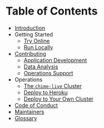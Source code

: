 # Table of Contents

- [Introduction](README.md)
- Getting Started
  - [Try Online](getting-started/try-online.md)
  - [Run Locally](getting-started/run-locally.md)
- [Contributing](CONTRIBUTING.md)
  - [Application Development](contributing/app-dev.md)
  - [Data Analysis](contributing/data-analysis.md)
  - [Operations Support](contributing/operations-support.md)
- Operations
  - [The `chime-live` Cluster](./operations/chime-live-cluster.md)
  - [Deploy to Heroku](./operations/heroku.md)
  - [Deploy to Your Own Cluster](./operations/byok8s.md)
- [Code of Conduct](CODE_OF_CONDUCT.md)
- [Maintainers](MAINTAINERS.md)
- [Glossary](GLOSSARY.md)
